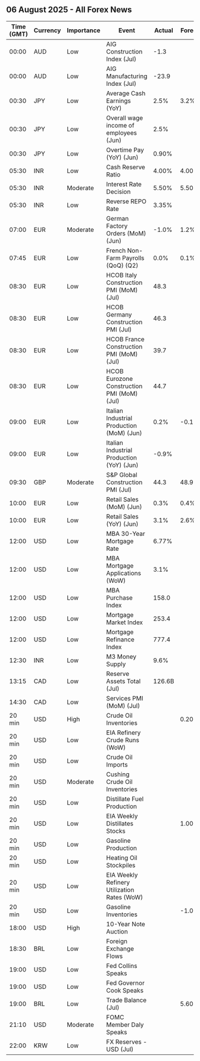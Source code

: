 ## 06 August 2025 - All Forex News

| Time (GMT) | Currency | Importance | Event | Actual | Forecast | Previous |
|------|----------|------------|-------|--------|----------|----------|
| 00:00 | AUD | Low | AIG Construction Index (Jul) | -1.3 |  | -14.9 |
| 00:00 | AUD | Low | AIG Manufacturing Index (Jul) | -23.9 |  | -29.3 |
| 00:30 | JPY | Low | Average Cash Earnings (YoY) | 2.5% | 3.2% | 1.4% |
| 00:30 | JPY | Low | Overall wage income of employees (Jun) | 2.5% |  | 1.4% |
| 00:30 | JPY | Low | Overtime Pay (YoY) (Jun) | 0.90% |  | 1.40% |
| 05:30 | INR | Low | Cash Reserve Ratio | 4.00% | 4.00% | 4.00% |
| 05:30 | INR | Moderate | Interest Rate Decision | 5.50% | 5.50% | 5.50% |
| 05:30 | INR | Low | Reverse REPO Rate | 3.35% |  | 3.35% |
| 07:00 | EUR | Moderate | German Factory Orders (MoM) (Jun) | -1.0% | 1.2% | -0.8% |
| 07:45 | EUR | Low | French Non-Farm Payrolls (QoQ) (Q2) | 0.0% | 0.1% | -0.1% |
| 08:30 | EUR | Low | HCOB Italy Construction PMI (MoM) (Jul) | 48.3 |  | 50.2 |
| 08:30 | EUR | Low | HCOB Germany Construction PMI (Jul) | 46.3 |  | 44.8 |
| 08:30 | EUR | Low | HCOB France Construction PMI (MoM) (Jul) | 39.7 |  | 41.6 |
| 08:30 | EUR | Low | HCOB Eurozone Construction PMI (MoM) (Jul) | 44.7 |  | 45.2 |
| 09:00 | EUR | Low | Italian Industrial Production (MoM) (Jun) | 0.2% | -0.1% | -0.8% |
| 09:00 | EUR | Low | Italian Industrial Production (YoY) (Jun) | -0.9% |  | -1.0% |
| 09:30 | GBP | Moderate | S&P Global Construction PMI (Jul) | 44.3 | 48.9 | 48.8 |
| 10:00 | EUR | Low | Retail Sales (MoM) (Jun) | 0.3% | 0.4% | -0.3% |
| 10:00 | EUR | Low | Retail Sales (YoY) (Jun) | 3.1% | 2.6% | 1.9% |
| 12:00 | USD | Low | MBA 30-Year Mortgage Rate | 6.77% |  | 6.83% |
| 12:00 | USD | Low | MBA Mortgage Applications (WoW) | 3.1% |  | -3.8% |
| 12:00 | USD | Low | MBA Purchase Index | 158.0 |  | 155.6 |
| 12:00 | USD | Low | Mortgage Market Index | 253.4 |  | 245.7 |
| 12:00 | USD | Low | Mortgage Refinance Index | 777.4 |  | 739.3 |
| 12:30 | INR | Low | M3 Money Supply | 9.6% |  | 9.9% |
| 13:15 | CAD | Low | Reserve Assets Total (Jul) | 126.6B |  | 127.9B |
| 14:30 | CAD | Low | Services PMI (MoM) (Jul) |  |  | 44.30% |
| 20 min | USD | High | Crude Oil Inventories |  | 0.200M | 7.698M |
| 20 min | USD | Low | EIA Refinery Crude Runs (WoW) |  |  | -0.025M |
| 20 min | USD | Low | Crude Oil Imports |  |  | 1.317M |
| 20 min | USD | Moderate | Cushing Crude Oil Inventories |  |  | 0.690M |
| 20 min | USD | Low | Distillate Fuel Production |  |  | 0.130M |
| 20 min | USD | Low | EIA Weekly Distillates Stocks |  | 1.000M | 3.635M |
| 20 min | USD | Low | Gasoline Production |  |  | 0.676M |
| 20 min | USD | Low | Heating Oil Stockpiles |  |  | 0.739M |
| 20 min | USD | Low | EIA Weekly Refinery Utilization Rates (WoW) |  |  | -0.1% |
| 20 min | USD | Low | Gasoline Inventories |  | -1.000M | -2.724M |
| 18:00 | USD | High | 10-Year Note Auction |  |  | 4.362% |
| 18:30 | BRL | Low | Foreign Exchange Flows |  |  | -0.886B |
| 19:00 | USD | Low | Fed Collins Speaks |  |  |  |
| 19:00 | USD | Low | Fed Governor Cook Speaks |  |  |  |
| 19:00 | BRL | Low | Trade Balance (Jul) |  | 5.60B | 5.89B |
| 21:10 | USD | Moderate | FOMC Member Daly Speaks |  |  |  |
| 22:00 | KRW | Low | FX Reserves - USD (Jul) |  |  | 410.20B |
